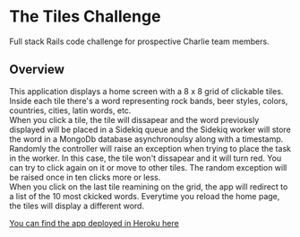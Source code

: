 # The Tiles Challenge 

Full stack Rails code challenge for prospective Charlie team members.

## Overview

This application displays a home screen with a 8 x 8 grid of clickable tiles. Inside each tile there's a word representing rock bands, beer styles, colors, countries, cities, latin words, etc.  
When you click a tile, the tile will dissapear and the word previously displayed will be placed in a Sidekiq queue and the Sidekiq worker will store the word in a MongoDb database asynchronoulsy along with a timestamp.  
Randomly the controller will raise an exception when trying to place the task in the worker. In this case, the tile won't dissapear and it will turn red. You can try to click again on it or move to other tiles. The random exception will be raised once in ten clicks more or less.  
When you click on the last tile reamining on the grid, the app will redirect to a list of the 10 most ckicked words. Everytime you reload the home page, the tiles will display a different word.  

[You can find the app deployed in Heroku here](http://jortiztileschallenge.herokuapp.com)
